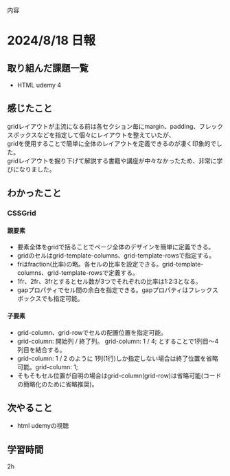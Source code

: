 内容
# 2024/8/18 日報
## 取り組んだ課題一覧
+ HTML udemy 4

## 感じたこと
gridレイアウトが主流になる前は各セクション毎にmargin、padding、フレックスボックスなどを指定して個々にレイアウトを整えていたが、  
gridを使用することで簡単に全体のレイアウトを定義できるのが凄く印象的でした。  
gridレイアウトを掘り下げて解説する書籍や講座が中々なかったため、非常に学びになりました。

## わかったこと
### CSSGrid
#### 親要素
+ 要素全体をgridで括ることでページ全体のデザインを簡単に定義できる。
+ gridのセルはgrid-template-columns、grid-template-rowsで指定する。
+ frはfraction(比率)の略。各セルの比率を設定できる。grid-template-columns、grid-template-rowsで定義する。
+ 1fr、2fr、3frとするとセル数が3つでそれぞれの比率は1:2:3となる。
+ gapプロパティでセル間の余白を指定できる。gapプロパティはフレックスボックスでも指定可能。

#### 子要素
+ grid-column、grid-rowでセルの配置位置を指定可能。
+ grid-column: 開始列 / 終了列。 grid-column: 1 / 4; とすることで1列目〜4列目を結合する。
+ grid-column: 1 / 2 のように 1列(1行)しか指定しない場合は終了位置を省略可能。grid-column: 1;
+ そもそもセル位置が自明の場合はgrid-column(grid-row)は省略可能(コードの簡略化のために省略推奨)。

## 次やること
+ html udemyの視聴

## 学習時間
2h